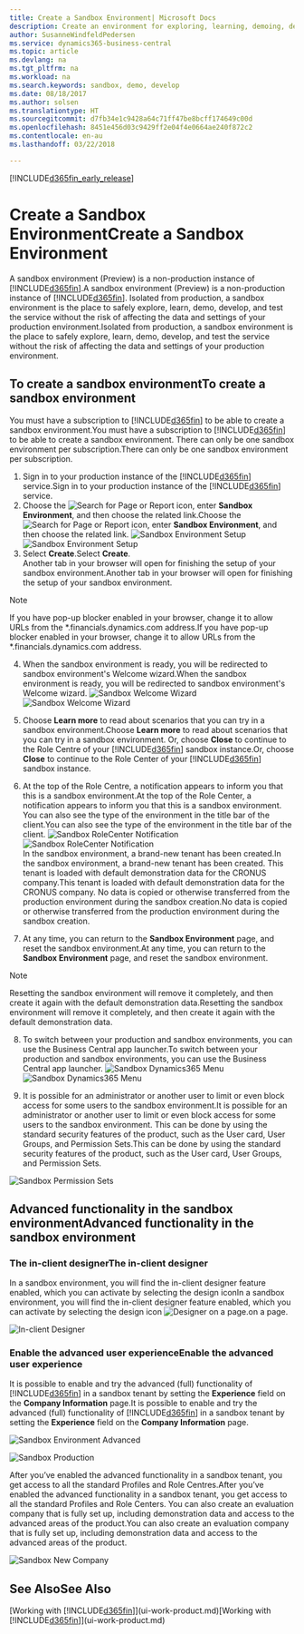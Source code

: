 ```yaml
---
title: Create a Sandbox Environment| Microsoft Docs
description: Create an environment for exploring, learning, demoing, developing, and testing.
author: SusanneWindfeldPedersen
ms.service: dynamics365-business-central
ms.topic: article
ms.devlang: na
ms.tgt_pltfrm: na
ms.workload: na
ms.search.keywords: sandbox, demo, develop
ms.date: 08/18/2017
ms.author: solsen
ms.translationtype: HT
ms.sourcegitcommit: d7fb34e1c9428a64c71ff47be8bcff174649c00d
ms.openlocfilehash: 8451e456d03c9429ff2e04f4e0664ae240f872c2
ms.contentlocale: en-au
ms.lasthandoff: 03/22/2018

---
```

[!INCLUDE[d365fin_early_release](includes/d365fin_early_release.md.md)]

# <a name="create-a-sandbox-environment"></a><span data-ttu-id="e1298-103">Create a Sandbox Environment</span><span class="sxs-lookup"><span data-stu-id="e1298-103">Create a Sandbox Environment</span></span>
<span data-ttu-id="e1298-104">A sandbox environment (Preview) is a non-production instance of [!INCLUDE[d365fin](includes/d365fin_md.md)].</span><span class="sxs-lookup"><span data-stu-id="e1298-104">A sandbox environment (Preview) is a non-production instance of [!INCLUDE[d365fin](includes/d365fin_md.md)].</span></span> <span data-ttu-id="e1298-105">Isolated from production, a sandbox environment is the place to safely explore, learn, demo, develop, and test the service without the risk of affecting the data and settings of your production environment.</span><span class="sxs-lookup"><span data-stu-id="e1298-105">Isolated from production, a sandbox environment is the place to safely explore, learn, demo, develop, and test the service without the risk of affecting the data and settings of your production environment.</span></span>

## <a name="to-create-a-sandbox-environment"></a><span data-ttu-id="e1298-106">To create a sandbox environment</span><span class="sxs-lookup"><span data-stu-id="e1298-106">To create a sandbox environment</span></span>
<span data-ttu-id="e1298-107">You must have a subscription to [!INCLUDE[d365fin](includes/d365fin_md.md)] to be able to create a sandbox environment.</span><span class="sxs-lookup"><span data-stu-id="e1298-107">You must have a subscription to [!INCLUDE[d365fin](includes/d365fin_md.md)] to be able to create a sandbox environment.</span></span> <span data-ttu-id="e1298-108">There can only be one sandbox environment per subscription.</span><span class="sxs-lookup"><span data-stu-id="e1298-108">There can only be one sandbox environment per subscription.</span></span>

1. <span data-ttu-id="e1298-109">Sign in to your production instance of the [!INCLUDE[d365fin](includes/d365fin_md.md)] service.</span><span class="sxs-lookup"><span data-stu-id="e1298-109">Sign in to your production instance of the [!INCLUDE[d365fin](includes/d365fin_md.md)] service.</span></span>
2. <span data-ttu-id="e1298-110">Choose the ![Search for Page or Report](media/ui-search/search_small.png "Search for Page or Report icon") icon, enter **Sandbox Environment**, and then choose the related link.</span><span class="sxs-lookup"><span data-stu-id="e1298-110">Choose the ![Search for Page or Report](media/ui-search/search_small.png "Search for Page or Report icon") icon, enter **Sandbox Environment**, and then choose the related link.</span></span>
<span data-ttu-id="e1298-111">![Sandbox Environment Setup](./media/across-sandbox/sandbox-environment-setup.png)</span><span class="sxs-lookup"><span data-stu-id="e1298-111">![Sandbox Environment Setup](./media/across-sandbox/sandbox-environment-setup.png)</span></span>
3. <span data-ttu-id="e1298-112">Select **Create**.</span><span class="sxs-lookup"><span data-stu-id="e1298-112">Select **Create**.</span></span>  
  <span data-ttu-id="e1298-113">Another tab in your browser will open for finishing the setup of your sandbox environment.</span><span class="sxs-lookup"><span data-stu-id="e1298-113">Another tab in your browser will open for finishing the setup of your sandbox environment.</span></span>
> [!NOTE]  
>  <span data-ttu-id="e1298-114">If you have pop-up blocker enabled in your browser, change it to allow URLs from the \*.financials.dynamics.com address.</span><span class="sxs-lookup"><span data-stu-id="e1298-114">If you have pop-up blocker enabled in your browser, change it to allow URLs from the \*.financials.dynamics.com address.</span></span>   

4. <span data-ttu-id="e1298-115">When the sandbox environment is ready, you will be redirected to sandbox environment's Welcome wizard.</span><span class="sxs-lookup"><span data-stu-id="e1298-115">When the sandbox environment is ready, you will be redirected to sandbox environment's Welcome wizard.</span></span>
<span data-ttu-id="e1298-116">![Sandbox Welcome Wizard](./media/across-sandbox/sandbox-wizard.png)</span><span class="sxs-lookup"><span data-stu-id="e1298-116">![Sandbox Welcome Wizard](./media/across-sandbox/sandbox-wizard.png)</span></span>

5. <span data-ttu-id="e1298-117">Choose **Learn more** to read about scenarios that you can try in a sandbox environment.</span><span class="sxs-lookup"><span data-stu-id="e1298-117">Choose **Learn more** to read about scenarios that you can try in a sandbox environment.</span></span> <span data-ttu-id="e1298-118">Or, choose **Close** to continue to the Role Centre of your [!INCLUDE[d365fin](includes/d365fin_md.md)] sandbox instance.</span><span class="sxs-lookup"><span data-stu-id="e1298-118">Or, choose **Close** to continue to the Role Center of your [!INCLUDE[d365fin](includes/d365fin_md.md)] sandbox instance.</span></span>
6. <span data-ttu-id="e1298-119">At the top of the Role Centre, a notification appears to inform you that this is a sandbox environment.</span><span class="sxs-lookup"><span data-stu-id="e1298-119">At the top of the Role Center, a notification appears to inform you that this is a sandbox environment.</span></span> <span data-ttu-id="e1298-120">You can also see the type of the environment in the title bar of the client.</span><span class="sxs-lookup"><span data-stu-id="e1298-120">You can also see the type of the environment in the title bar of the client.</span></span>
<span data-ttu-id="e1298-121">![Sandbox RoleCenter Notification](./media/across-sandbox/sandbox-rolecenter-notification.png)</span><span class="sxs-lookup"><span data-stu-id="e1298-121">![Sandbox RoleCenter Notification](./media/across-sandbox/sandbox-rolecenter-notification.png)</span></span>  
<span data-ttu-id="e1298-122">In the sandbox environment, a brand-new tenant has been created.</span><span class="sxs-lookup"><span data-stu-id="e1298-122">In the sandbox environment, a brand-new tenant has been created.</span></span> <span data-ttu-id="e1298-123">This tenant is loaded with default demonstration data for the CRONUS company.</span><span class="sxs-lookup"><span data-stu-id="e1298-123">This tenant is loaded with default demonstration data for the CRONUS company.</span></span> <span data-ttu-id="e1298-124">No data is copied or otherwise transferred from the production environment during the sandbox creation.</span><span class="sxs-lookup"><span data-stu-id="e1298-124">No data is copied or otherwise transferred from the production environment during the sandbox creation.</span></span>
7.  <span data-ttu-id="e1298-125">At any time, you can return to the **Sandbox Environment** page, and reset the sandbox environment.</span><span class="sxs-lookup"><span data-stu-id="e1298-125">At any time, you can return to the **Sandbox Environment** page, and reset the sandbox environment.</span></span>
> [!NOTE]  
>  <span data-ttu-id="e1298-126">Resetting the sandbox environment will remove it completely, and then create it again with the default demonstration data.</span><span class="sxs-lookup"><span data-stu-id="e1298-126">Resetting the sandbox environment will remove it completely, and then create it again with the default demonstration data.</span></span>  

8.  <span data-ttu-id="e1298-127">To switch between your production and sandbox environments, you can use the Business Central app launcher.</span><span class="sxs-lookup"><span data-stu-id="e1298-127">To switch between your production and sandbox environments, you can use the Business Central app launcher.</span></span>
<span data-ttu-id="e1298-128">![Sandbox Dynamics365 Menu](./media/across-sandbox/sandbox-dynamics365-menu.png)</span><span class="sxs-lookup"><span data-stu-id="e1298-128">![Sandbox Dynamics365 Menu](./media/across-sandbox/sandbox-dynamics365-menu.png)</span></span>

9.  <span data-ttu-id="e1298-129">It is possible for an administrator or another user to limit or even block access for some users to the sandbox environment.</span><span class="sxs-lookup"><span data-stu-id="e1298-129">It is possible for an administrator or another user to limit or even block access for some users to the sandbox environment.</span></span> <span data-ttu-id="e1298-130">This can be done by using the standard security features of the product, such as the User card, User Groups, and Permission Sets.</span><span class="sxs-lookup"><span data-stu-id="e1298-130">This can be done by using the standard security features of the product, such as the User card, User Groups, and Permission Sets.</span></span>

![Sandbox Permission Sets](./media/across-sandbox/sandbox-permission-sets.png)

## <a name="advanced-functionality-in-the-sandbox-environment"></a><span data-ttu-id="e1298-132">Advanced functionality in the sandbox environment</span><span class="sxs-lookup"><span data-stu-id="e1298-132">Advanced functionality in the sandbox environment</span></span>
### <a name="the-in-client-designer"></a><span data-ttu-id="e1298-133">The in-client designer</span><span class="sxs-lookup"><span data-stu-id="e1298-133">The in-client designer</span></span>
<span data-ttu-id="e1298-134">In a sandbox environment, you will find the in-client designer feature enabled, which you can activate by selecting the design icon</span><span class="sxs-lookup"><span data-stu-id="e1298-134">In a sandbox environment, you will find the in-client designer feature enabled, which you can activate by selecting the design icon</span></span> ![Designer](./media/across-sandbox/sandbox-inclient-design-icon.png) <span data-ttu-id="e1298-136">on a page.</span><span class="sxs-lookup"><span data-stu-id="e1298-136">on a page.</span></span>

![In-client Designer](./media/across-sandbox/sandbox-inclient-designer.png)

### <a name="enable-the-advanced-user-experience"></a><span data-ttu-id="e1298-138">Enable the advanced user experience</span><span class="sxs-lookup"><span data-stu-id="e1298-138">Enable the advanced user experience</span></span>
<span data-ttu-id="e1298-139">It is possible to enable and try the advanced (full) functionality of [!INCLUDE[d365fin](includes/d365fin_md.md)] in a sandbox tenant by setting the **Experience** field on the **Company Information** page.</span><span class="sxs-lookup"><span data-stu-id="e1298-139">It is possible to enable and try the advanced (full) functionality of [!INCLUDE[d365fin](includes/d365fin_md.md)] in a sandbox tenant by setting the **Experience** field on the **Company Information** page.</span></span>

![Sandbox Environment Advanced](./media/across-sandbox/sandbox-advanced.png)

![Sandbox Production](./media/across-sandbox/sandbox-production.png)

<span data-ttu-id="e1298-142">After you’ve enabled the advanced functionality in a sandbox tenant, you get access to all the standard Profiles and Role Centres.</span><span class="sxs-lookup"><span data-stu-id="e1298-142">After you’ve enabled the advanced functionality in a sandbox tenant, you get access to all the standard Profiles and Role Centers.</span></span> <span data-ttu-id="e1298-143">You can also create an evaluation company that is fully set up, including demonstration data and access to the advanced areas of the product.</span><span class="sxs-lookup"><span data-stu-id="e1298-143">You can also create an evaluation company that is fully set up, including demonstration data and access to the advanced areas of the product.</span></span>

![Sandbox New Company](./media/across-sandbox/sandbox-newcompany.png)


## <a name="see-also"></a><span data-ttu-id="e1298-145">See Also</span><span class="sxs-lookup"><span data-stu-id="e1298-145">See Also</span></span>
<span data-ttu-id="e1298-146">[Working with [!INCLUDE[d365fin](includes/d365fin_md.md)]](ui-work-product.md)</span><span class="sxs-lookup"><span data-stu-id="e1298-146">[Working with [!INCLUDE[d365fin](includes/d365fin_md.md)]](ui-work-product.md)</span></span>  

